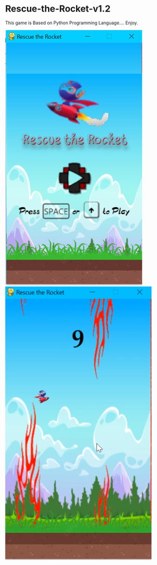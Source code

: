 # Rescue-the-Rocket-v1.2
This game is Based on Python Programming Language.... Enjoy.

![Screenshot](https://github.com/RohitRai300/Rescue-the-Rocket-v1.2/blob/main/GamePlay_ScreenShots/Screenshot%20(829).png)  ![Screenshot2](https://github.com/RohitRai300/Rescue-the-Rocket-v1.2/blob/main/GamePlay_ScreenShots/Screenshot%20(831).png)

